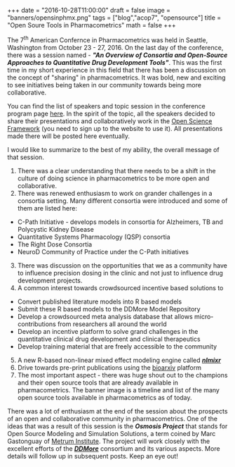 +++
date = "2016-10-28T11:00:00"
draft = false
image = "banners/opensinphmx.png"
tags = ["blog","acop7", "opensource"]
title = "Open Soure Tools in Pharmacometrics"
math = false
+++

The 7<sup>th</sup> American Confernce in Pharmacometrics was held in Seattle, Washington from October 23 - 27, 2016. On the last day of the conference, there was a session named - ___"An Overview of Consortia and Open-Source Approaches to Quantitative Drug Development Tools"___. This was the first time in my short experience in this field that there has been a discussion on the concept of "sharing" in pharmacometrics. It was bold, new and exciting to see initiatives being taken in our community towards being more collaborative.

You can find the list of speakers and topic session in the conference program page [here](http://www.acop7.org/conference-program). In the spirit of the topic, all the speakers decided to share their presentations and collaboratively work in the [Open Science Framework](https://osf.io/csjf7/) (you need to sign up to the website to use it). All presentations made there will be posted here eventually.

I would like to summarize to the best of my ability, the overall message of that session.

1. There was a clear understanding that there needs to be a shift in the culture of doing science in pharmacometrics to be more open and collaborative.
2. There was renewed enthusiasm to work on grander challenges in a consortia setting. Many different consortia were introduced and some of them are listed here:
  * C-Path Initiative - develops models in consortia for Alzheimers, TB and Polycystic Kidney Disease
  * Quantitative Systems Pharmacology (QSP) consortia
  * The Right Dose Consortia
  * NeuroD Community of Practice under the C-Path initiatives
3. There was discussion on the opportunities that we as a community have to influence precision dosing in the clinic and not just to influence drug development projects.
4. A common interest towards crowdsourced incentive based solutions to
  * Convert published literature models into R based models
  * Submit these R based models to the DDMore Model Repository
  * Develop a crowdsourced meta analysis database that allows micro-contributions from researchers all around the world
  * Develop an incentive platform to solve grand challenges in the quantitative clinical drug development and clinical therapeutics
  * Develop training material that are freely accessible to the community
5. A new R-based non-linear mixed effect modeling engine called ___[nlmixr](https://github.com/nlmixrdevelopment/nlmixr)___
6. Drive towards pre-print publications using the [bioarxiv]() platform
7. The most important aspect - there was huge shout out to the champions and their open source tools that are already available in pharmacometrics. The banner image is a timeline and list of the many open source tools available in pharmacometrics as of today.

There was a lot of enthusiasm at the end of the session about the prospects of an open and collaborative community in pharmacometrics. One of the ideas that was a result of this session is the ___Osmosis Project___ that stands for Open Source Modeling and Simulation Solutions, a term coined by Marc Gastonguay of [Metrum Institute](http://metrumrg.com/index.html). The project will work closely with the excellent efforts of the ___[DDMore](http://www.ddmore.eu/)___ consortium and its various aspects. More details will follow up in subsequent posts. Keep an eye out!
